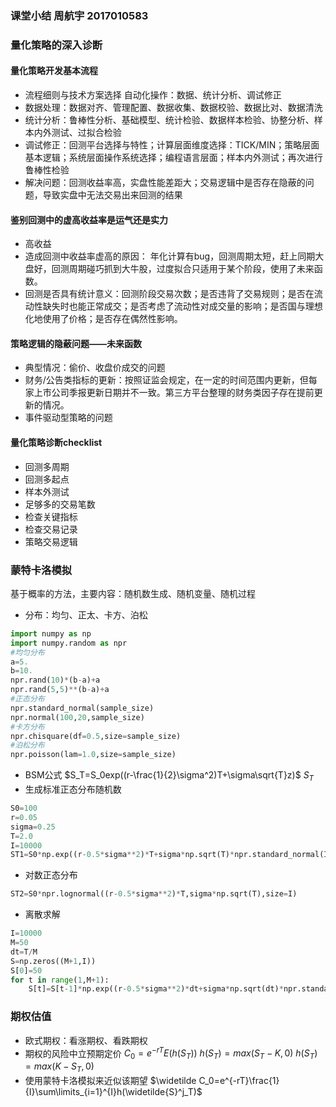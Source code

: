 ###  课堂小结 周航宇 2017010583
### 量化策略的深入诊断
#### 量化策略开发基本流程 
+ 流程细则与技术方案选择
自动化操作：数据、统计分析、调试修正
+ 数据处理：数据对齐、管理配置、数据收集、数据校验、数据比对、数据清洗
+ 统计分析：鲁棒性分析、基础模型、统计检验、数据样本检验、协整分析、样本内外测试、过拟合检验
+ 调试修正：回测平台选择与特性；计算层面维度选择：TICK/MIN；策略层面基本逻辑；系统层面操作系统选择；编程语言层面；样本内外测试；再次进行鲁棒性检验
+ 解决问题：回测收益率高，实盘性能差距大；交易逻辑中是否存在隐蔽的问题，导致实盘中无法交易出来回测的结果
#### 鉴别回测中的虚高收益率是运气还是实力
+ 高收益
+ 造成回测中收益率虚高的原因：
	年化计算有bug，回测周期太短，赶上同期大盘好，回测周期碰巧抓到大牛股，过度拟合只适用于某个阶段，使用了未来函数。
+ 回测是否具有统计意义：回测阶段交易次数；是否违背了交易规则；是否在流动性缺失时也能正常成交；是否考虑了流动性对成交量的影响；是否国与理想化地使用了价格；是否存在偶然性影响。
#### 策略逻辑的隐蔽问题——未来函数
+ 典型情况：偷价、收盘价成交的问题
+ 财务/公告类指标的更新：按照证监会规定，在一定的时间范围内更新，但每家上市公司季报更新日期并不一致。第三方平台整理的财务类因子存在提前更新的情况。
+ 事件驱动型策略的问题
#### 量化策略诊断checklist
+ 回测多周期
+ 回测多起点
+ 样本外测试
+ 足够多的交易笔数
+ 检查关键指标
+ 检查交易记录
+ 策略交易逻辑
### 蒙特卡洛模拟
基于概率的方法，主要内容：随机数生成、随机变量、随机过程
+ 分布：均匀、正太、卡方、泊松
~~~python
import numpy as np
import numpy.random as npr
#均匀分布
a=5.
b=10.
npr.rand(10)*(b-a)+a
npr.rand(5,5)**(b-a)+a
#正态分布
npr.standard_normal(sample_size)
npr.normal(100,20,sample_size)
#卡方分布
npr.chisquare(df=0.5,size=sample_size)
#泊松分布
npr.poisson(lam=1.0,size=sample_size)
~~~
+ BSM公式
$S_T=S_0exp((r-\frac{1}{2}\sigma^2)T+\sigma\sqrt{T}z)$
$S_T$
+ 生成标准正态分布随机数
~~~python
S0=100
r=0.05
sigma=0.25
T=2.0
I=10000
ST1=S0*np.exp((r-0.5*sigma**2)*T+sigma*np.sqrt(T)*npr.standard_normal(I))
~~~
+ 对数正态分布
~~~python
ST2=S0*npr.lognormal((r-0.5*sigma**2)*T,sigma*np.sqrt(T),size=I)
~~~
+ 离散求解
~~~python
I=10000
M=50
dt=T/M
S=np.zeros((M+1,I))
S[0]=50
for t in range(1,M+1):
	S[t]=S[t-1]*np.exp((r-0.5*sigma**2)*dt+sigma*np.sqrt(dt)*npr.standard_normal(I))
~~~
### 期权估值
+ 欧式期权：看涨期权、看跌期权
+ 期权的风险中立预期定价
$C_0=e^{-rT}E(h(S_T))$
$h(S_T)=max(S_T-K,0)$
$h(S_T)=max(K-S_T,0)$
+ 使用蒙特卡洛模拟来近似该期望
$\widetilde C_0=e^{-rT}\frac{1}{I}\sum\limits_{i=1}^{I}h(\widetilde{S}^j_T)$

